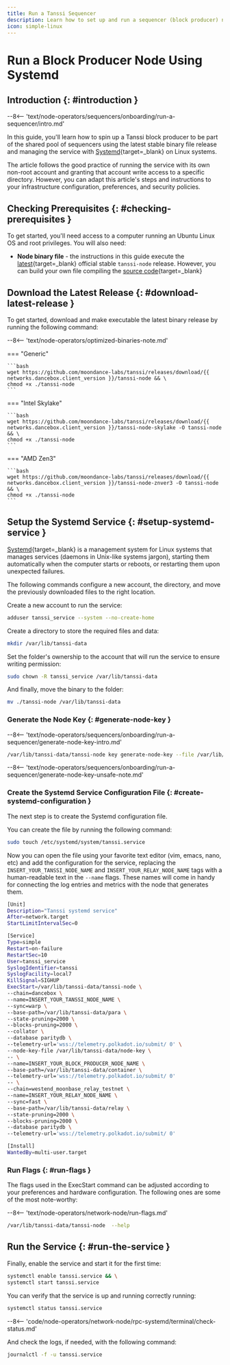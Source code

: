 ```yaml
---
title: Run a Tanssi Sequencer
description: Learn how to set up and run a sequencer (block producer) node for Tanssi networks using Systemd, allowing you to participate in the protocol and earn rewards.
icon: simple-linux
---
```


# Run a Block Producer Node Using Systemd

## Introduction {: #introduction }

--8<-- 'text/node-operators/sequencers/onboarding/run-a-sequencer/intro.md'

In this guide, you'll learn how to spin up a Tanssi block producer to be part of the shared pool of sequencers using the latest stable binary file release and managing the service with [Systemd](https://systemd.io){target=\_blank} on Linux systems.

The article follows the good practice of running the service with its own non-root account and granting that account write access to a specific directory. However, you can adapt this article's steps and instructions to your infrastructure configuration, preferences, and security policies.

## Checking Prerequisites {: #checking-prerequisites }

To get started, you'll need access to a computer running an Ubuntu Linux OS and root privileges. You will also need:

- **Node binary file** - the instructions in this guide execute the [latest](https://github.com/moondance-labs/tanssi/releases/latest){target=\_blank} official stable `tanssi-node` release. However, you can build your own file compiling the [source code](https://github.com/moondance-labs/tanssi){target=\_blank}

## Download the Latest Release {: #download-latest-release }

To get started, download and make executable the latest binary release by running the following command:

--8<-- 'text/node-operators/optimized-binaries-note.md'

=== "Generic"

    ```bash
    wget https://github.com/moondance-labs/tanssi/releases/download/{{ networks.dancebox.client_version }}/tanssi-node && \
    chmod +x ./tanssi-node
    ```

=== "Intel Skylake"

    ```bash
    wget https://github.com/moondance-labs/tanssi/releases/download/{{ networks.dancebox.client_version }}/tanssi-node-skylake -O tanssi-node && \
    chmod +x ./tanssi-node
    ```

=== "AMD Zen3"

    ```bash
    wget https://github.com/moondance-labs/tanssi/releases/download/{{ networks.dancebox.client_version }}/tanssi-node-znver3 -O tanssi-node && \
    chmod +x ./tanssi-node
    ```

## Setup the Systemd Service {: #setup-systemd-service }

[Systemd](https://systemd.io){target=\_blank} is a management system for Linux systems that manages services (daemons in Unix-like systems jargon), starting them automatically when the computer starts or reboots, or restarting them upon unexpected failures.

The following commands configure a new account, the directory, and move the previously downloaded files to the right location.

Create a new account to run the service:

```bash
adduser tanssi_service --system --no-create-home
```

Create a directory to store the required files and data:

```bash
mkdir /var/lib/tanssi-data
```

Set the folder's ownership to the account that will run the service to ensure writing permission:

```bash
sudo chown -R tanssi_service /var/lib/tanssi-data
```

And finally, move the binary to the folder:

```bash
mv ./tanssi-node /var/lib/tanssi-data
```

### Generate the Node Key {: #generate-node-key }

--8<-- 'text/node-operators/sequencers/onboarding/run-a-sequencer/generate-node-key-intro.md'

```bash
/var/lib/tanssi-data/tanssi-node key generate-node-key --file /var/lib/tanssi-data/node-key
```

--8<-- 'text/node-operators/sequencers/onboarding/run-a-sequencer/generate-node-key-unsafe-note.md'

### Create the Systemd Service Configuration File {: #create-systemd-configuration }

The next step is to create the Systemd configuration file.

You can create the file by running the following command:

```bash
sudo touch /etc/systemd/system/tanssi.service
```

Now you can open the file using your favorite text editor (vim, emacs, nano, etc) and add the configuration for the service, replacing the `INSERT_YOUR_TANSSI_NODE_NAME` and `INSERT_YOUR_RELAY_NODE_NAME` tags with a human-readable text in the `--name` flags. These names will come in handy for connecting the log entries and metrics with the node that generates them.

```bash
[Unit]
Description="Tanssi systemd service"
After=network.target
StartLimitIntervalSec=0

[Service]
Type=simple
Restart=on-failure
RestartSec=10
User=tanssi_service
SyslogIdentifier=tanssi
SyslogFacility=local7
KillSignal=SIGHUP
ExecStart=/var/lib/tanssi-data/tanssi-node \
--chain=dancebox \
--name=INSERT_YOUR_TANSSI_NODE_NAME \
--sync=warp \
--base-path=/var/lib/tanssi-data/para \
--state-pruning=2000 \
--blocks-pruning=2000 \
--collator \
--database paritydb \
--telemetry-url='wss://telemetry.polkadot.io/submit/ 0' \
--node-key-file /var/lib/tanssi-data/node-key \
-- \
--name=INSERT_YOUR_BLOCK_PRODUCER_NODE_NAME \
--base-path=/var/lib/tanssi-data/container \
--telemetry-url='wss://telemetry.polkadot.io/submit/ 0' 
-- \
--chain=westend_moonbase_relay_testnet \
--name=INSERT_YOUR_RELAY_NODE_NAME \
--sync=fast \
--base-path=/var/lib/tanssi-data/relay \
--state-pruning=2000 \
--blocks-pruning=2000 \
--database paritydb \
--telemetry-url='wss://telemetry.polkadot.io/submit/ 0' 

[Install]
WantedBy=multi-user.target
```

### Run Flags {: #run-flags }

The flags used in the ExecStart command can be adjusted according to your preferences and hardware configuration. The following ones are some of the most note-worthy:

--8<-- 'text/node-operators/network-node/run-flags.md'

```bash
/var/lib/tanssi-data/tanssi-node  --help
```

## Run the Service {: #run-the-service }

Finally, enable the service and start it for the first time:

```bash
systemctl enable tanssi.service && \
systemctl start tanssi.service
```

You can verify that the service is up and running correctly running:

```bash
systemctl status tanssi.service
```

--8<-- 'code/node-operators/network-node/rpc-systemd/terminal/check-status.md'

And check the logs, if needed, with the following command:

```bash
journalctl -f -u tanssi.service
```
